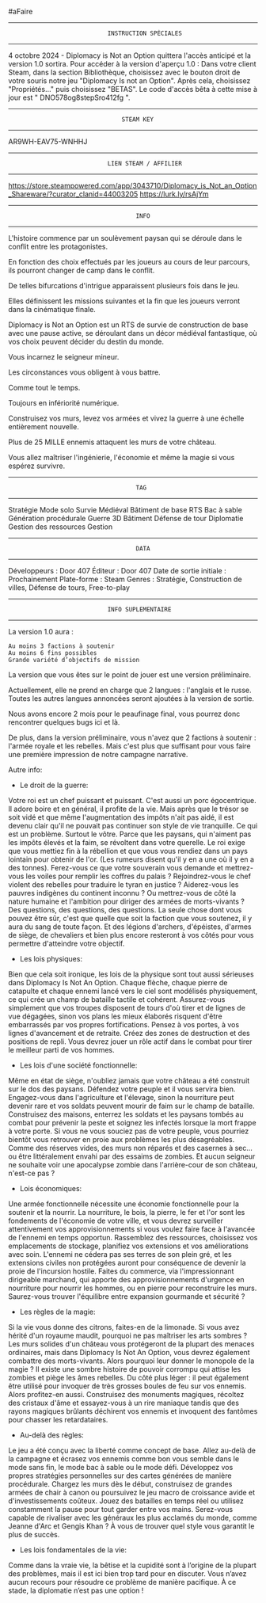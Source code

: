 
#aFaire

********************************************************************************
								INSTRUCTION SPÉCIALES
********************************************************************************

4 octobre 2024 - Diplomacy is Not an Option quittera l'accès anticipé et la
version 1.0 sortira. Pour accéder à la version d'aperçu 1.0 : Dans votre client
Steam, dans la section Bibliothèque, choisissez avec le bouton droit de votre
souris notre jeu "Diplomacy Is not an Option". Après cela, choisissez
"Propriétés..." puis choisissez "BETAS". Le code d'accès bêta à cette mise à
jour est " DNO578og8stepSro412fg ".


********************************************************************************
									STEAM KEY
********************************************************************************

AR9WH-EAV75-WNHHJ



********************************************************************************
								LIEN STEAM / AFFILIER
********************************************************************************

https://store.steampowered.com/app/3043710/Diplomacy_is_Not_an_Option_Shareware/?curator_clanid=44003205
https://lurk.ly/rsAjYm



********************************************************************************
										INFO
********************************************************************************

L'histoire commence par un soulèvement paysan qui se déroule dans le conflit
entre les protagonistes. 

En fonction des choix effectués par les joueurs au
cours de leur parcours, ils pourront changer de camp dans le conflit. 

De telles bifurcations d'intrigue apparaissent plusieurs fois dans le jeu. 

Elles définissent les missions suivantes et la fin que les joueurs verront dans
la cinématique finale.



Diplomacy is Not an Option est un RTS de survie de construction de base avec 
une pause active, se déroulant dans un décor médiéval fantastique, où vos choix
peuvent décider du destin du monde.

Vous incarnez le seigneur mineur.

Les circonstances vous obligent à vous battre.

Comme tout le temps.

Toujours en infériorité numérique.

Construisez vos murs, levez vos armées et vivez la guerre à une échelle 
entièrement nouvelle. 

Plus de 25 MILLE ennemis attaquent les murs de votre château.

Vous allez maîtriser l'ingénierie, l'économie et même la magie si vous espérez
survivre.




********************************************************************************
										TAG
********************************************************************************

Stratégie
Mode solo
Survie
Médiéval
Bâtiment de base
RTS
Bac à sable
Génération procédurale
Guerre
3D
Bâtiment
Défense de tour
Diplomatie
Gestion des ressources
Gestion



********************************************************************************
										DATA
********************************************************************************

Développeurs : Door 407
Éditeur : Door 407
Date de sortie initiale : Prochainement
Plate-forme : Steam
Genres : Stratégie, Construction de villes, Défense de tours, Free-to-play



********************************************************************************
								INFO SUPLEMENTAIRE
********************************************************************************

La version 1.0 aura :

	Au moins 3 factions à soutenir
	Au moins 6 fins possibles
	Grande variété d’objectifs de mission


La version que vous êtes sur le point de jouer est une version préliminaire. 
  
  Actuellement, elle ne prend en charge que 2 langues : l'anglais et le russe. 
  Toutes les autres langues annoncées seront ajoutées à la version de sortie.
  
  Nous avons encore 2 mois pour le peaufinage final, vous pourrez donc 
  rencontrer quelques bugs ici et là. 
  
  De plus, dans la version préliminaire, vous n'avez que 2 factions à soutenir :
  l'armée royale et les rebelles. 
  Mais c'est plus que suffisant pour vous faire une première impression de 
  notre campagne narrative.




Autre info:

- Le droit de la guerre:

Votre roi est un chef puissant et puissant. C'est aussi un porc égocentrique.
Il adore boire et en général, il profite de la vie. Mais après que le trésor se
soit vidé et que même l'augmentation des impôts n'ait pas aidé, il est devenu
clair qu'il ne pouvait pas continuer son style de vie tranquille. Ce qui est un
problème. Surtout le vôtre. Parce que les paysans, qui n'aiment pas les impôts
élevés et la faim, se révoltent dans votre querelle. Le roi exige que vous
mettiez fin à la rébellion et que vous vous rendiez dans un pays lointain pour
obtenir de l'or. (Les rumeurs disent qu'il y en a une où il y en a des tonnes).
Ferez-vous ce que votre souverain vous demande et mettrez-vous les voiles pour
remplir les coffres du palais ? Rejoindrez-vous le chef violent des rebelles
pour traduire le tyran en justice ? Aiderez-vous les pauvres indigènes du
continent inconnu ? Ou mettrez-vous de côté la nature humaine et l'ambition
pour diriger des armées de morts-vivants ? Des questions, des questions, des
questions. La seule chose dont vous pouvez être sûr, c'est que quelle que soit
la faction que vous soutenez, il y aura du sang de toute façon. Et des légions
d'archers, d'épéistes, d'armes de siège, de chevaliers et bien plus encore
resteront à vos côtés pour vous permettre d'atteindre votre objectif.



- Les lois physiques:

Bien que cela soit ironique, les lois de la physique sont tout aussi sérieuses
dans Diplomacy Is Not An Option. Chaque flèche, chaque pierre de catapulte et
chaque ennemi lancé vers le ciel sont modélisés physiquement, ce qui crée un
champ de bataille tactile et cohérent. Assurez-vous simplement que vos troupes
disposent de tours d'où tirer et de lignes de vue dégagées, sinon vos plans les
mieux élaborés risquent d'être embarrassés par vos propres fortifications.
Pensez à vos portes, à vos lignes d'avancement et de retraite. Créez des zones
de destruction et des positions de repli. Vous devrez jouer un rôle actif dans
le combat pour tirer le meilleur parti de vos hommes.



- Les lois d'une société fonctionnelle:

Même en état de siège, n'oubliez jamais que votre château a été construit sur 
le dos des paysans. Défendez votre peuple et il vous servira bien. Engagez-vous
dans l'agriculture et l'élevage, sinon la nourriture peut devenir rare et vos
soldats peuvent mourir de faim sur le champ de bataille. Construisez des
maisons, enterrez les soldats et les paysans tombés au combat pour prévenir
la peste et soignez les infectés lorsque la mort frappe à votre porte. Si vous
ne vous souciez pas de votre peuple, vous pourriez bientôt vous retrouver en
proie aux problèmes les plus désagréables. Comme des réserves vides, des murs
non réparés et des casernes à sec... ou être littéralement envahi par des
essaims de zombies. Et aucun seigneur ne souhaite voir une apocalypse zombie
dans l'arrière-cour de son château, n'est-ce pas ?



- Lois économiques:

Une armée fonctionnelle nécessite une économie fonctionnelle pour la soutenir 
et la nourrir. La nourriture, le bois, la pierre, le fer et l'or sont les 
fondements de l'économie de votre ville, et vous devrez surveiller 
attentivement vos approvisionnements si vous voulez faire face à l'avancée de 
l'ennemi en temps opportun. Rassemblez des ressources, choisissez vos 
emplacements de stockage, planifiez vos extensions et vos améliorations avec 
soin. L'ennemi ne cédera pas ses terres de son plein gré, et les extensions 
civiles non protégées auront pour conséquence de devenir la proie de 
l'incursion hostile. Faites du commerce, via l'impressionnant dirigeable 
marchand, qui apporte des approvisionnements d'urgence en nourriture pour 
nourrir les hommes, ou en pierre pour reconstruire les murs. Saurez-vous 
trouver l'équilibre entre expansion gourmande et sécurité ?



- Les règles de la magie:

Si la vie vous donne des citrons, faites-en de la limonade. Si vous avez hérité
d'un royaume maudit, pourquoi ne pas maîtriser les arts sombres ? Les murs 
solides d'un château vous protégeront de la plupart des menaces ordinaires, 
mais dans Diplomacy Is Not An Option, vous devrez également combattre des 
morts-vivants. Alors pourquoi leur donner le monopole de la magie ? Il existe 
une sombre histoire de pouvoir corrompu qui attise les zombies et piège les 
âmes rebelles. Du côté plus léger : il peut également être utilisé pour 
invoquer de très grosses boules de feu sur vos ennemis. Alors profitez-en 
aussi. Construisez des monuments magiques, récoltez des cristaux d'âme et 
essayez-vous à un rire maniaque tandis que des rayons magiques brûlants 
déchirent vos ennemis et invoquent des fantômes pour chasser les retardataires.



- Au-delà des règles:

Le jeu a été conçu avec la liberté comme concept de base. Allez au-delà de la
campagne et écrasez vos ennemis comme bon vous semble dans le mode sans fin,
le mode bac à sable ou le mode défi. Développez vos propres stratégies
personnelles sur des cartes générées de manière procédurale. Chargez les murs
dès le début, construisez de grandes armées de chair à canon ou poursuivez le
jeu macro de croissance avide et d'investissements coûteux. Jouez des batailles
en temps réel ou utilisez constamment la pause pour tout garder entre vos mains.
Serez-vous capable de rivaliser avec les généraux les plus acclamés du monde,
comme Jeanne d'Arc et Gengis Khan ? À vous de trouver quel style vous garantit
le plus de succès.



- Les lois fondamentales de la vie:

Comme dans la vraie vie, la bêtise et la cupidité sont à l’origine de la 
plupart des problèmes, mais il est ici bien trop tard pour en discuter. Vous 
n’avez aucun recours pour résoudre ce problème de manière pacifique. À ce 
stade, la diplomatie n’est pas une option !
